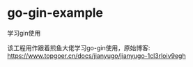 # go-gin-example
学习gin使用

该工程用作跟着煎鱼大佬学习go-gin使用，原始博客: https://www.topgoer.cn/docs/jianyugo/jianyugo-1cl3rloiv9egh
